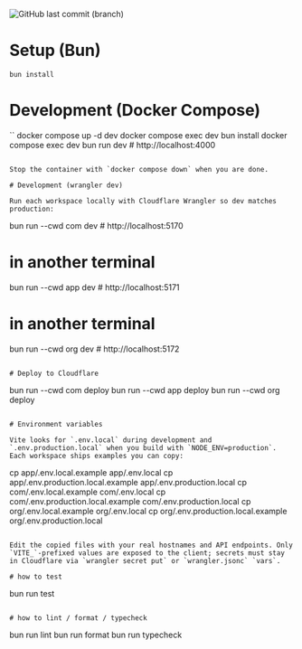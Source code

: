 ![GitHub last commit (branch)](https://img.shields.io/github/last-commit/seahal/umaxica-app-edge/main)

# Setup (Bun)

```
bun install
```

# Development (Docker Compose)

``
docker compose up -d dev
docker compose exec dev bun install
docker compose exec dev bun run dev  # http://localhost:4000
```

Stop the container with `docker compose down` when you are done.

# Development (wrangler dev)

Run each workspace locally with Cloudflare Wrangler so dev matches production:

```
bun run --cwd com dev  # http://localhost:5170
# in another terminal
bun run --cwd app dev # http://localhost:5171
# in another terminal
bun run --cwd org dev   # http://localhost:5172
```

# Deploy to Cloudflare

```
bun run --cwd com deploy
bun run --cwd app deploy
bun run --cwd org deploy
```

# Environment variables

Vite looks for `.env.local` during development and `.env.production.local` when you build with `NODE_ENV=production`. Each workspace ships examples you can copy:

```
cp app/.env.local.example app/.env.local
cp app/.env.production.local.example app/.env.production.local
cp com/.env.local.example com/.env.local
cp com/.env.production.local.example com/.env.production.local
cp org/.env.local.example org/.env.local
cp org/.env.production.local.example org/.env.production.local
```

Edit the copied files with your real hostnames and API endpoints. Only `VITE_`-prefixed values are exposed to the client; secrets must stay in Cloudflare via `wrangler secret put` or `wrangler.jsonc` `vars`.

# how to test

```
bun run test
```

# how to lint / format / typecheck

```
bun run lint
bun run format
bun run typecheck
```
